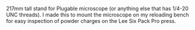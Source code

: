 217mm tall stand for Plugable microscope (or anything else that has 1/4-20 UNC threads). I made this to mount the microscope on my reloading bench for easy inspection of powder charges on the Lee Six Pack Pro press.
